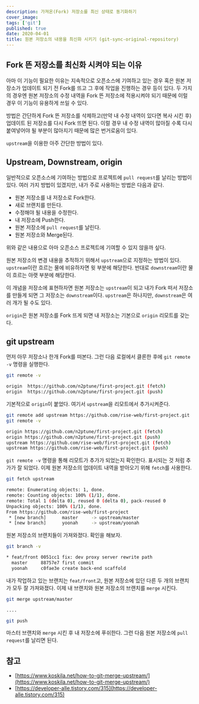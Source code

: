 ```yaml
---
description: 가져온(Fork) 저장소를 최신 상태로 동기화하기
cover_image:
tags: ['git']
published: true
date: 2020-04-01
title: 원본 저장소의 내용을 최신화 시키기 (git-sync-original-repository)
---
```


## Fork 뜬 저장소를 최신화 시켜야 되는 이유

아마 이 기능이 필요한 이유는 지속적으로 오픈소스에 기여하고 있는 경우 혹은 원본 저장소가 업데이트 되기 전 Fork를 뜨고 그 후에 작업을 진행하는 경우 등이 있다. 두 가지의 경우엔 원본 저장소의 수정 내역을 Fork 뜬 저장소에 적용시켜야 되기 때문에 이럴 경우 이 기능이 유용하게 쓰일 수 있다.

방법은 간단하게 Fork 뜬 저장소를 삭제하고(만약 내 수정 내역이 있다면 복사 시킨 후) 업데이트 된 저장소를 다시 Fork 뜨면 된다. 이럴 경우 내 수정 내역이 많아질 수록 다시 붙여넣어야 될 부분이 많아지기 때문에 많은 번거로움이 있다.

`upstream`을 이용한 아주 간단한 방법이 있다.

## Upstream, Downstream, origin

일반적으로 오픈소스에 기여하는 방법으로 프로젝트에 `pull request`를 날리는 방법이 있다. 여러 가지 방법이 있겠지만, 내가 주로 사용하는 방법은 다음과 같다.

- 원본 저장소를 내 저장소로 Fork한다.
- 새로 브랜치를 만든다.
- 수정해야 될 내용을 수정한다.
- 내 저장소에 Push한다.
- 원본 저장소에 `pull request`를 날린다.
- 원본 저장소와 Merge된다.

위와 같은 내용으로 아마 오픈소스 프로젝트에 기여할 수 있지 않을까 싶다.

원본 저장소의 변경 내용을 추적하기 위해서 `upstream`으로 지정하는 방법이 있다. `upstream`이란 흐르는 물에 비유하자면 윗 부분에 해당한다. 반대로 `downstream`이란 물이 흐르는 아랫 부분에 해당한다.

이 개념을 저장소에 표현하자면 원본 저장소는 `upstream`이 되고 내가 Fork 떠서 저장소를 만들게 되면 그 저장소는 `downstream`이다. `upstream`은 하나지만, `downstream`은 여러 개가 될 수도 있다.

`origin`은 원본 저장소를 Fork 뜨게 되면 내 저장소는 기본으로 `origin` 리모트를 갖는다.

## git upstream

먼저 아무 저장소나 한개 Fork를 떠본다. 그런 다음 로컬에서 클론한 후에 `git remote -v` 명령을 실행한다.

```bash
git remote -v

origin  https://github.com/n2ptune/first-project.git (fetch)
origin  https://github.com/n2ptune/first-project.git (push)
```

기본적으로 `origin`이 붙었다. 여기서 `upstream`을 리모트에서 추가시켜준다.

```bash
git remote add upstream https://github.com/rise-web/first-project.git
git remote -v

origin https://github.com/n2ptune/first-project.git (fetch)
origin https://github.com/n2ptune/first-project.git (push)
upstream https://github.com/rise-web/first-project.git (fetch)
upstream https://github.com/rise-web/first-project.git (push)
```

`git remote -v` 명령을 통해 리모트가 추가가 되었는지 확인한다. 표시되는 것 처럼 추가가 잘 되었다. 이제 원본 저장소의 업데이트 내역을 받아오기 위해 `fetch`를 사용한다.

```bash
git fetch upstream

remote: Enumerating objects: 1, done.
remote: Counting objects: 100% (1/1), done.
remote: Total 1 (delta 0), reused 0 (delta 0), pack-reused 0
Unpacking objects: 100% (1/1), done.
From https://github.com/rise-web/first-project
 * [new branch]      master     -> upstream/master
 * [new branch]      yoonah     -> upstream/yoonah
```

원본 저장소의 브랜치들이 가져와졌다. 확인을 해보자.

```bash
git branch -v

* feat/front 0051cc1 fix: dev proxy server rewrite path
  master     88757e7 first commit
  yoonah     c0fae3e create back-end scaffold
```

내가 작업하고 있는 브랜치는 `feat/front`고, 원본 저장소에 있던 다른 두 개의 브랜치가 모두 잘 가져와졌다. 이제 내 브랜치와 원본 저장소의 브랜치를 `merge` 시킨다.

```bash
git merge upstream/master

....

git push
```

마스터 브랜치와 `merge` 시킨 후 내 저장소에 푸쉬한다. 그런 다음 원본 저장소에 `pull request`를 날리면 된다.

## 참고

- [https://www.koskila.net/how-to-git-merge-upstream/](https://www.koskila.net/how-to-git-merge-upstream/)
- [https://developer-alle.tistory.com/315](https://developer-alle.tistory.com/315)
